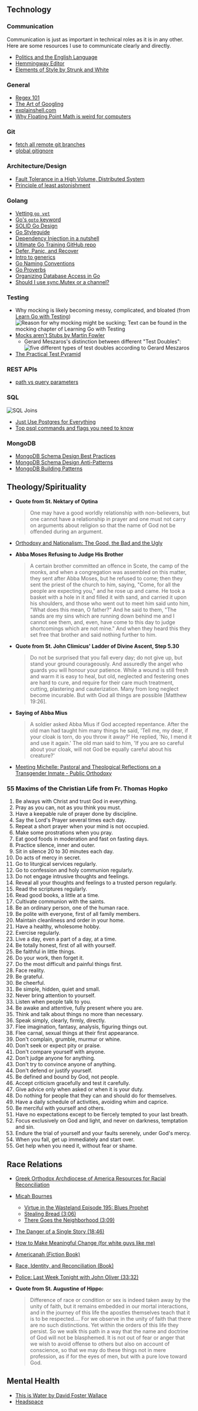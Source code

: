 ## Technology <a name="Technology"></a>

### Communication
Communication is just as important in technical roles as it is in any other. Here are some resources I use to communicate clearly and directly.

- [Politics and the English Language](https://www.orwellfoundation.com/the-orwell-foundation/orwell/essays-and-other-works/politics-and-the-english-language/)
- [Hemmingway Editor](https://hemingwayapp.com/)
- [Elements of Style by Strunk and White](https://en.wikipedia.org/wiki/The_Elements_of_Style)

### General <a name="General"></a>
* [Regex 101](https://regex101.com/)
* [The Art of Googling](https://dev.to/lauragift21/the-art-of-googling-4c04)
* [explainshell.com](https://explainshell.com/)
* [Why Floating Point Math is weird for computers](https://0.30000000000000004.com/)

### Git
* [fetch all remote git branches](https://stackoverflow.com/questions/10312521/how-do-i-fetch-all-git-branches)
* [global gitignore](https://stackoverflow.com/questions/7335420/global-git-ignore)

### Architecture/Design <a name="Architecture"></a>
* [Fault Tolerance in a High Volume, Distributed System](https://netflixtechblog.com/fault-tolerance-in-a-high-volume-distributed-system-91ab4faae74a)
* [Principle of least astonishment](https://en.wikipedia.org/wiki/Principle_of_least_astonishment)

### Golang <a name="Golang"></a>
* [Vetting `go vet`](https://groups.google.com/g/golang-nuts/c/YyWQQN8iHCU/m/mmVNFqanBgAJ)
* [Go's `goto` keyword](https://stackoverflow.com/a/11065563)
* [SOLID Go Design](https://dave.cheney.net/2016/08/20/solid-go-design)
* [Go Styleguide](https://google.github.io/styleguide/go/)
* [Dependency Injection in a nutshell](https://appliedgo.net/di/)
* [Ultimate Go Training GitHub repo](https://github.com/ardanlabs/gotraining/blob/master/topics/courses/go/README.md)
* [Defer, Panic, and Recover](https://go.dev/blog/defer-panic-and-recover)
* [Intro to generics](https://quii.gitbook.io/learn-go-with-tests/meta/intro-to-generics)
* [Go Naming Conventions](https://talks.golang.org/2014/names.slide)
* [Go Proverbs](https://go-proverbs.github.io/)
* [Organizing Database Access in Go](https://www.alexedwards.net/blog/organising-database-access)
* [Should I use sync.Mutex or a channel?](https://github.com/golang/go/wiki/MutexOrChannel)

### Testing <a name="Testing"></a>
* Why mocking is likely becoming messy, complicated, and bloated (from [Learn Go with Testing](https://quii.gitbook.io/learn-go-with-tests))
![Reason for why mocking might be sucking; Text can be found in the mocking chapter of Learning Go with Testing](https://dev-to-uploads.s3.amazonaws.com/i/ed6in4a0imo63fmc0nmh.png)
* [Mocks aren't Stubs by Martin Fowler](https://martinfowler.com/articles/mocksArentStubs.html)
  * Gerard Meszaros's distinction between different "Test Doubles":
![five different types of test doubles according to Gerard Meszaros](https://dev-to-uploads.s3.amazonaws.com/i/o837ynetmw2rhlf3armc.png)
* [The Practical Test Pyramid](https://martinfowler.com/articles/practical-test-pyramid.html)

### REST APIs
* [path vs query parameters](https://stackoverflow.com/a/31261026/7680271)

### SQL <a name="SQL"></a>
![SQL Joins](https://i.imgur.com/DrwOq6F.jpeg)

* [Just Use Postgres for Everything](https://www.amazingcto.com/postgres-for-everything/)
* [Top psql commands and flags you need to know](https://hasura.io/blog/top-psql-commands-and-flags-you-need-to-know-postgresql)

### MongoDB <a name="MongoDB"></a>
* [MongoDB Schema Design Best Practices](https://www.mongodb.com/developer/article/mongodb-schema-design-best-practices/)
* [MongoDB Schema Design Anti-Patterns](https://www.mongodb.com/developer/article/schema-design-anti-pattern-summary/)
* [MongoDB Building Patterns](https://www.mongodb.com/blog/post/building-with-patterns-a-summary)


## Theology/Spirituality <a name="Theology"></a>
* **Quote from St. Nektary of Optina**

   >One may have a good worldly relationship with non-believers, but one cannot have a relationship in prayer and one must not carry on arguments about religion so that the name of God not be offended during an argument.
* [Orthodoxy and Nationalism: The Good, the Bad and the Ugly](https://www.ancientfaith.com/podcasts/features/orthodoxy_and_nationalism_the_good_the_bad_and_the_ugly)
* **Abba Moses Refusing to Judge His Brother**
  
   >A certain brother committed an offence in Scete, the camp of the monks, and when a congregation was assembled ‎on this matter, they sent after Abba Moses, but he refused to come; then they sent the priest of the church to him, ‎saying, "Come, for all the people are expecting you," and he rose up and came. He took a basket with a hole in it ‎and filled it with sand, and carried it upon his shoulders, and those who went out to meet him said unto him, "What ‎does this mean, O father?" And he said to them, "The sands are my sins which are running down behind me and I ‎cannot see them, and, even, have come to this day to judge shortcomings which are not mine." And when they heard ‎this they set free that brother and said nothing further to him.‎
* **Quote from St. John Climicus' Ladder of Divine Ascent, Step 5.30**
  
   >Do not be surprised that you fall every day; do not give up, but stand your ground courageously. And assuredly the angel who guards you will honour your patience. While a wound is still fresh and warm it is easy to heal, but old, neglected and festering ones are hard to cure, and require for their care much treatment, cutting, plastering and cauterization. Many from long neglect become incurable. But with God all things are possible [Matthew 19:26].
* **Saying of Abba Mius**

   >A soldier asked Abba Mius if God accepted repentance. After the old man had taught him many things he said, 'Tell me, my dear, if your cloak is torn, do you throw it away?' He replied, 'No, I mend it and use it again.' The old man said to him, 'If you are so careful about your cloak, will not God be equally careful about his creature?'
* [Meeting Michelle: Pastoral and Theological Reflections on a Transgender Inmate - Public Orthodoxy](https://publicorthodoxy.org/2019/09/19/meeting-michelle-pastoral-and-theological-reflections-on-a-transgender-inmate/)

### 55 Maxims of the Christian Life from Fr. Thomas Hopko
1. Be always with Christ and trust God in everything.
2. Pray as you can, not as you think you must.
3. Have a keepable rule of prayer done by discipline.
4. Say the Lord's Prayer several times each day.
5. Repeat a short prayer when your mind is not occupied.
6. Make some prostrations when you pray.
7. Eat good foods in moderation and fast on fasting days.
8. Practice silence, inner and outer.
9. Sit in silence 20 to 30 minutes each day.
10. Do acts of mercy in secret.
11. Go to liturgical services regularly.
12. Go to confession and holy communion regularly.
13. Do not engage intrusive thoughts and feelings.
14. Reveal all your thoughts and feelings to a trusted person regularly.
15. Read the scriptures regularly.
16. Read good books, a little at a time.
17. Cultivate communion with the saints.
18. Be an ordinary person, one of the human race.
19. Be polite with everyone, first of all family members.
20. Maintain cleanliness and order in your home.
21. Have a healthy, wholesome hobby.
22. Exercise regularly.
23. Live a day, even a part of a day, at a time.
24. Be totally honest, first of all with yourself.
25. Be faithful in little things.
26. Do your work, then forget it.
27. Do the most difficult and painful things first.
28. Face reality.
29. Be grateful.
30. Be cheerful.
31. Be simple, hidden, quiet and small.
32. Never bring attention to yourself.
33. Listen when people talk to you.
34. Be awake and attentive, fully present where you are.
35. Think and talk about things no more than necessary.
36. Speak simply, clearly, firmly, directly.
37. Flee imagination, fantasy, analysis, figuring things out.
38. Flee carnal, sexual things at their first appearance.
39. Don't complain, grumble, murmur or whine.
40. Don't seek or expect pity or praise.
41. Don't compare yourself with anyone.
42. Don't judge anyone for anything.
43. Don't try to convince anyone of anything.
44. Don't defend or justify yourself.
45. Be defined and bound by God, not people.
46. Accept criticism gracefully and test it carefully.
47. Give advice only when asked or when it is your duty.
48. Do nothing for people that they can and should do for themselves.
49. Have a daily schedule of activities, avoiding whim and caprice.
50. Be merciful with yourself and others.
51. Have no expectations except to be fiercely tempted to your last breath.
52. Focus exclusively on God and light, and never on darkness, temptation and sin.
53. Endure the trial of yourself and your faults serenely, under God's mercy.
54. When you fall, get up immediately and start over.
55. Get help when you need it, without fear or shame.

## Race Relations <a name="RaceRelations"></a>
* [Greek Orthodox Archdiocese of America Resources for Racial Reconciliation](https://www.goarch.org/society/racial-reconciliation)
* [Micah Bournes](https://www.micahbournes.com/)
   * [Virtue in the Wasteland Episode 195: Blues Prophet](https://podcasts.apple.com/us/podcast/blues-prophet/id670753324?i=1000375844246)
   * [Stealing Bread (3:06)](https://www.youtube.com/watch?v=mWFVS9MIs5o)
   * [There Goes the Neighborhood (3:09)](https://www.youtube.com/watch?v=u_5T5A0zLuY)
* [The Danger of a Single Story (18:46)](https://www.ted.com/talks/chimamanda_ngozi_adichie_the_danger_of_a_single_story?language=en)
* [How to Make Meaningful Change (for white guys like me)](https://tatianamac.com/posts/white-guyde/)
* [Americanah (Fiction Book)](https://www.amazon.com/Americanah-ALA-Notable-Books-Adults/dp/0307271080)
* [Race, Identity, and Reconciliation (Book)](https://www.amazon.com/Race-Identity-Reconciliation-Second-Transformative-dp-0998390623/dp/0998390623?pldnSite=1)
* [Police: Last Week Tonight with John Oliver (33:32)](https://youtu.be/Wf4cea5oObY)
* **Quote from St. Augustine of Hippo:**

   >Difference of race or condition or sex is indeed taken away by the unity of faith, but it remains embedded in our mortal interactions, and in the journey of this life the apostles themselves teach that it is to be respected…. For we observe in the unity of faith that there are no such distinctions. Yet within the orders of this life they persist. So we walk this path in a way that the name and doctrine of God will not be blasphemed. It is not out of fear or anger that we wish to avoid offense to others but also on account of conscience, so that we may do these things not in mere profession, as if for the eyes of men, but with a pure love toward God.

## Mental Health <a name="MentalHealth"></a>
* [This is Water by David Foster Wallace](https://www.youtube.com/watch?v=8CrOL-ydFMI)
* [Headspace](https://www.headspace.com/)
